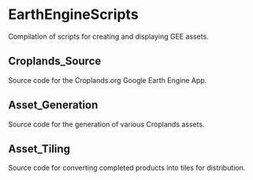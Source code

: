 # EarthEngineScripts
Compilation of scripts for creating and displaying GEE assets.

## Croplands_Source
Source code for the Croplands.org Google Earth Engine App.

## Asset_Generation
Source code for the generation of various Croplands assets.

## Asset_Tiling
Source code for converting completed products into tiles for distribution.

